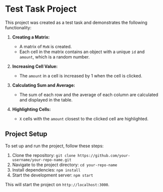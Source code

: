 # Test Task Project

This project was created as a test task and demonstrates the following functionality:

1. **Creating a Matrix:**

   - A matrix of `MxN` is created.
   - Each cell in the matrix contains an object with a unique `id` and `amount`, which is a random number.

2. **Increasing Cell Value:**

   - The `amount` in a cell is increased by 1 when the cell is clicked.

3. **Calculating Sum and Average:**

   - The sum of each row and the average of each column are calculated and displayed in the table.

4. **Highlighting Cells:**
   - `X` cells with the `amount` closest to the clicked cell are highlighted.

## Project Setup

To set up and run the project, follow these steps:

1. Clone the repository: `git clone https://github.com/your-username/your-repo-name.git`
2. Navigate to the project directory: `cd your-repo-name`
3. Install dependencies: `npm install`
4. Start the development server: `npm start`

This will start the project on `http://localhost:3000`.
